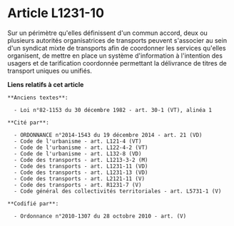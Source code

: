 # Article L1231-10

Sur un périmètre qu'elles définissent d'un commun accord, deux ou plusieurs autorités organisatrices de transports peuvent
s'associer au sein d'un syndicat mixte de transports afin de coordonner les services qu'elles organisent, de mettre en place
un système d'information à l'intention des usagers et de tarification coordonnée permettant la délivrance de titres de
transport uniques ou unifiés.

**Liens relatifs à cet article**

	**Anciens textes**:

	  - Loi n°82-1153 du 30 décembre 1982 - art. 30-1 (VT), alinéa 1

	**Cité par**:

	  - ORDONNANCE n°2014-1543 du 19 décembre 2014 - art. 21 (VD)
	  - Code de l'urbanisme - art. L121-4 (VT)
	  - Code de l'urbanisme - art. L122-4-2 (VT)
	  - Code de l'urbanisme - art. L132-8 (VD)
	  - Code des transports - art. L1213-3-2 (M)
	  - Code des transports - art. L1231-11 (VD)
	  - Code des transports - art. L1231-13 (VD)
	  - Code des transports - art. L2121-11 (V)
	  - Code des transports - art. R1231-7 (V)
	  - Code général des collectivités territoriales - art. L5731-1 (V)

	**Codifié par**:

	  - Ordonnance n°2010-1307 du 28 octobre 2010 - art. (V)
